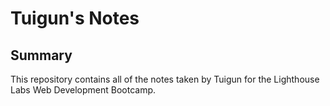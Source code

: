 # Tuigun's Notes
## Summary

This repository contains all of the notes taken by Tuigun for the Lighthouse Labs Web Development Bootcamp.